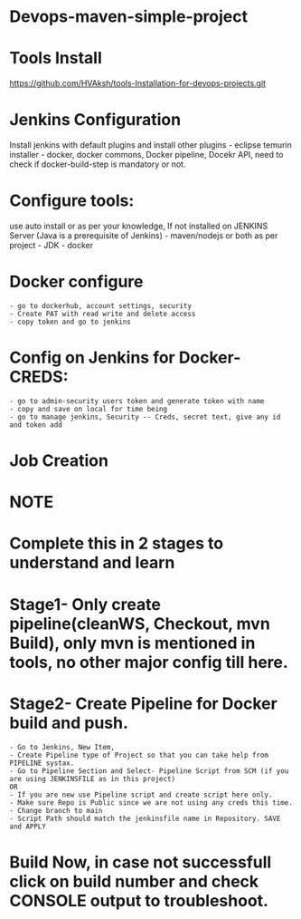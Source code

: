 # Devops-maven-simple-project

# Tools Install
https://github.com/HVAksh/tools-Installation-for-devops-projects.git


# Jenkins Configuration
Install jenkins with default plugins and install other plugins
    - eclipse temurin installer
    - docker, docker commons, Docker pipeline, Docekr API, need to check if docker-build-step is mandatory or not.

# Configure tools:
use auto install or as per your knowledge, If not installed on JENKINS Server (Java is a prerequisite of Jenkins)
    - maven/nodejs or both as per project
    - JDK
    - docker

# Docker configure
    - go to dockerhub, account settings, security
    - Create PAT with read write and delete access
    - copy token and go to jenkins

# Config on Jenkins for Docker-CREDS:
    - go to admin-security users token and generate token with name
    - copy and save on local for time being
    - go to manage jenkins, Security -- Creds, secret text, give any id and token add

# Job Creation
#                                                                             **NOTE**
#                                                    Complete this in 2 stages to understand and learn
#               Stage1- Only create pipeline(cleanWS, Checkout, mvn Build), only mvn is mentioned in tools, no other major config till here.
#               Stage2- Create Pipeline for Docker build and push. 
    - Go to Jenkins, New Item,
    - Create Pipeline type of Project so that you can take help from PIPELINE systax.
    - Go to Pipeline Section and Select- Pipeline Script from SCM (if you are using JENKINSFILE as in this project)
    OR
    - If you are new use Pipeline script and create script here only.
    - Make sure Repo is Public since we are not using any creds this time.
    - Change branch to main
    - Script Path should match the jenkinsfile name in Repository. SAVE and APPLY

#    Build Now, in case not successfull click on build number and check CONSOLE output to troubleshoot.
